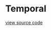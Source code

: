 # Temporal

[view source code](https://github.com/brochington/sematle/blob/main/sema-api/src/sema/temporal.rs)